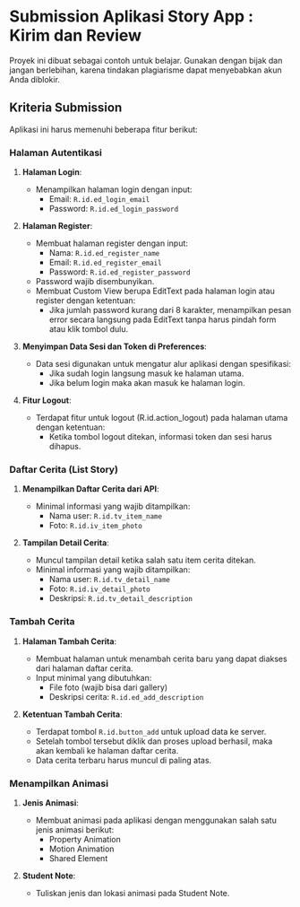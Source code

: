# Submission Aplikasi Story App : Kirim dan Review

Proyek ini dibuat sebagai contoh untuk belajar. Gunakan dengan bijak dan jangan berlebihan, karena tindakan plagiarisme dapat menyebabkan akun Anda diblokir.

## Kriteria Submission

Aplikasi ini harus memenuhi beberapa fitur berikut:

### Halaman Autentikasi

1. **Halaman Login**:
   - Menampilkan halaman login dengan input:
     - Email: `R.id.ed_login_email`
     - Password: `R.id.ed_login_password`

2. **Halaman Register**:
   - Membuat halaman register dengan input:
     - Nama: `R.id.ed_register_name`
     - Email: `R.id.ed_register_email`
     - Password: `R.id.ed_register_password`
   - Password wajib disembunyikan.
   - Membuat Custom View berupa EditText pada halaman login atau register dengan ketentuan:
     - Jika jumlah password kurang dari 8 karakter, menampilkan pesan error secara langsung pada EditText tanpa harus pindah form atau klik tombol dulu.

3. **Menyimpan Data Sesi dan Token di Preferences**:
   - Data sesi digunakan untuk mengatur alur aplikasi dengan spesifikasi:
     - Jika sudah login langsung masuk ke halaman utama.
     - Jika belum login maka akan masuk ke halaman login.

4. **Fitur Logout**:
   - Terdapat fitur untuk logout (R.id.action_logout) pada halaman utama dengan ketentuan:
     - Ketika tombol logout ditekan, informasi token dan sesi harus dihapus.

### Daftar Cerita (List Story)

1. **Menampilkan Daftar Cerita dari API**:
   - Minimal informasi yang wajib ditampilkan:
     - Nama user: `R.id.tv_item_name`
     - Foto: `R.id.iv_item_photo`

2. **Tampilan Detail Cerita**:
   - Muncul tampilan detail ketika salah satu item cerita ditekan.
   - Minimal informasi yang wajib ditampilkan:
     - Nama user: `R.id.tv_detail_name`
     - Foto: `R.id.iv_detail_photo`
     - Deskripsi: `R.id.tv_detail_description`

### Tambah Cerita

1. **Halaman Tambah Cerita**:
   - Membuat halaman untuk menambah cerita baru yang dapat diakses dari halaman daftar cerita.
   - Input minimal yang dibutuhkan:
     - File foto (wajib bisa dari gallery)
     - Deskripsi cerita: `R.id.ed_add_description`

2. **Ketentuan Tambah Cerita**:
   - Terdapat tombol `R.id.button_add` untuk upload data ke server.
   - Setelah tombol tersebut diklik dan proses upload berhasil, maka akan kembali ke halaman daftar cerita.
   - Data cerita terbaru harus muncul di paling atas.

### Menampilkan Animasi

1. **Jenis Animasi**:
   - Membuat animasi pada aplikasi dengan menggunakan salah satu jenis animasi berikut:
     - Property Animation
     - Motion Animation
     - Shared Element

2. **Student Note**:
   - Tuliskan jenis dan lokasi animasi pada Student Note.

